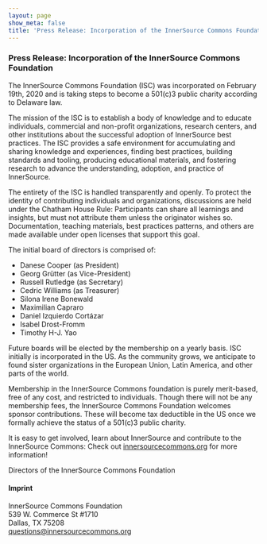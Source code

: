 ```yaml
---
layout: page
show_meta: false
title: 'Press Release: Incorporation of the InnerSource Commons Foundation'
---
```


### Press Release: Incorporation of the InnerSource Commons Foundation

The InnerSource Commons Foundation (ISC) was incorporated on February 19th, 2020 and is taking steps to become a 501(c)3 public charity according to Delaware law.

The mission of the ISC is to establish a body of knowledge and to educate individuals, commercial and non-profit organizations, research centers, and other institutions about the successful adoption of InnerSource best practices. The ISC provides a safe environment for accumulating and sharing knowledge and experiences, finding best practices, building standards and tooling, producing educational materials, and fostering research to advance the understanding, adoption, and practice of InnerSource.

The entirety of the ISC is handled transparently and openly. To protect the identity of contributing individuals and organizations, discussions are held under the Chatham House Rule: Participants can share all learnings and insights, but must not attribute them unless the originator wishes so. Documentation, teaching materials, best practices patterns, and others are made available under open licenses that support this goal.

The initial board of directors is comprised of:
* Danese Cooper (as President)
* Georg Grütter (as Vice-President)
* Russell Rutledge (as Secretary)
* Cedric Williams (as Treasurer)
* Silona Irene Bonewald
* Maximilian Capraro
* Daniel Izquierdo Cortázar
* Isabel Drost-Fromm
* Timothy H-J. Yao

Future boards will be elected by the membership on a yearly basis. ISC initially is incorporated in the US. As the community grows, we anticipate to found sister organizations in the European Union, Latin America, and other parts of the world.

Membership in the InnerSource Commons foundation is purely merit-based, free of any cost, and restricted to individuals. Though there will not be any membership fees, the InnerSource Commons Foundation welcomes sponsor contributions. These will become tax deductible in the US once we formally achieve the status of a 501(c)3 public charity.

It is easy to get involved, learn about InnerSource and contribute to the InnerSource Commons: Check out [innersourcecommons.org](https://innersourcecommons.org) for more information!

Directors of the InnerSource Commons Foundation


#### Imprint
InnerSource Commons Foundation <br>
539 W. Commerce St #1710 <br>
Dallas, TX 75208 <br>
[questions@innersourcecommons.org](mailto:questions@innersourcecommons.org)



